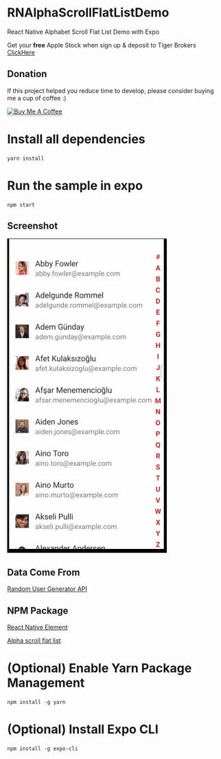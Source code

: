 # RNAlphaScrollFlatListDemo

React Native Alphabet Scroll Flat List Demo with Expo

Get your **free** Apple Stock when sign up & deposit to Tiger Brokers 
[ClickHere](https://www.tigerbrokers.com.sg/activity/forapp/invitflow-intl/signup.html?template=invite202011&lang=en_US&invite=E9WV2L)

## Donation

If this project helped you reduce time to develop, please consider buying me a cup of coffee :)

<a href="https://www.buymeacoffee.com/ongyishen" 
target="_blank">
<img src="https://www.buymeacoffee.com/assets/img/custom_images/orange_img.png" 
alt="Buy Me A Coffee" style="height: 41px !important;width: 174px !important;box-shadow: 0px 3px 2px 0px rgba(190, 190, 190, 0.5) !important;-webkit-box-shadow: 0px 3px 2px 0px rgba(190, 190, 190, 0.5) !important;" ></a>

# Install all dependencies
```
yarn install
```

# Run the sample in expo
```
npm start
```

## Screenshot
<img src="https://github.com/ongyishen/RNAlphaScrollFlatListDemo/blob/main/Sample.gif?raw=true" />

## Data Come From
[Random User Generator API](https://randomuser.me/)

## NPM Package

[React Native Element](https://reactnativeelements.com/docs/listitem)

[Alpha scroll flat list](https://github.com/bardog/Alpha-scroll-flat-list)

# (Optional) Enable Yarn Package Management
```
npm install -g yarn
```

# (Optional) Install Expo CLI
```
npm install -g expo-cli
```